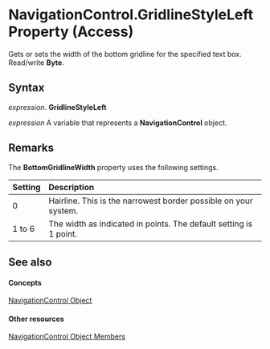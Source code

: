 
# NavigationControl.GridlineStyleLeft Property (Access)

Gets or sets the width of the bottom gridline for the specified text box. Read/write  **Byte**.


## Syntax

 _expression_. **GridlineStyleLeft**

 _expression_ A variable that represents a **NavigationControl** object.


## Remarks

The  **BottomGridlineWidth** property uses the following settings.



|**Setting**|**Description**|
|:-----|:-----|
|0| Hairline. This is the narrowest border possible on your system.|
|1 to 6|The width as indicated in points. The default setting is 1 point.|

## See also


#### Concepts


[NavigationControl Object](ab08e35c-e5e4-444c-d169-1092d282ed15.md)
#### Other resources


[NavigationControl Object Members](c972327e-9b46-f9fb-d69d-104d1d130ee4.md)
